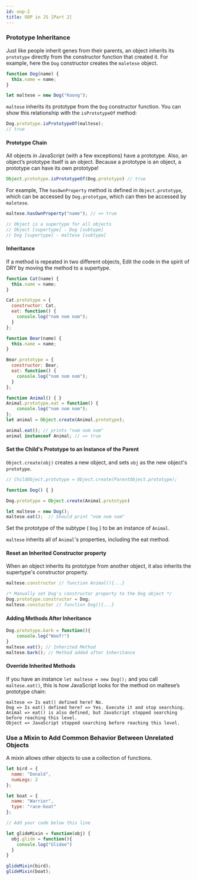 ```yaml
---
id: oop-2
title: OOP in JS [Part 2]
---
```


### Prototype Inheritance

Just like people inherit genes from their parents, an object inherits its `prototype` directly from the constructor function that created it. For example, here the `Dog` constructor creates the `maletese` object.

```javascript
function Dog(name) {
  this.name = name;
}

let maltese = new Dog("Koong");
```

`maltese` inherits its prototype from the `Dog` constructor function. You can show this relationship with the `isPrototypeOf` method:

```javascript
Dog.prototype.isPrototypeOf(maltese);
// true
```

#### Prototype Chain
All objects in JavaScript (with a few exceptions) have a prototype. Also, an object’s prototype itself is an object. Because a prototype is an object, a prototype can have its own prototype! 

```javascript
Object.prototype.isPrototypeOf(Dog.prototype) // true
```

For example, The `hasOwnProperty` method is defined in `Object.prototype`, which can be accessed by `Dog.prototype`, which can then be accessed by `maletese`. 
```javascript
maltese.hasOwnProperty("name"); // => true

// Object is a supertype for all objects
// Object [supertype] - Dog [subtype]
// Dog [supertype] - maltese [subtype]
```

#### Inheritance

If a method is repeated in two different objects, Edit the code in the spirit of DRY by moving the method to a supertype.

```javascript
function Cat(name) {
  this.name = name;
}

Cat.prototype = {
  constructor: Cat,
  eat: function() {
    console.log("nom nom nom");
  }
};

function Bear(name) {
  this.name = name;
}

Bear.prototype = {
  constructor: Bear,
  eat: function() {
    console.log("nom nom nom");
  }
};

function Animal() { }
Animal.prototype.eat = function() {
    console.log("nom nom nom");
};
let animal = Object.create(Animal.prototype);

animal.eat(); // prints "nom nom nom"
animal instanceof Animal; // => true
``` 
#### Set the Child's Prototype to an Instance of the Parent
`Object.create(obj)` creates a new object, and sets `obj` as the new object's `prototype`.

```javascript
// ChildObject.prototype = Object.create(ParentObject.prototype);

function Dog() { }

Dog.prototype = Object.create(Animal.prototype)

let maltese = new Dog();
maltese.eat();  // Should print "nom nom nom"
```
Set the prototype of the subtype ( `Dog` ) to be an instance of `Animal`.

`maltese` inherits all of `Animal`'s properties, including the eat method.

#### Reset an Inherited Constructor property
When an object inherits its prototype from another object, it also inherits the supertype's constructor property.


```javascript
maltese.constructor // function Animal(){...}

/* Manually set Dog's constructor property to the Dog object */
Dog.prototype.constructor = Dog;
maltese.constuctor // function Dog(){...}

```

#### Adding Methods After Inheritance
```javascript
Dog.prototype.bark = function(){
    console.log("Woof!")
}
maltese.eat(); // Inherited Method
maltese.bark(); // Method added after Inheritance
```

#### Override Inherited Methods
If you have an instance `let maltese = new Dog();` and you call `maltese.eat()`, this is how JavaScript looks for the method on maltese’s prototype chain:
```
maltese => Is eat() defined here? No.
Dog => Is eat() defined here? => Yes. Execute it and stop searching.
Animal => eat() is also defined, but JavaScript stopped searching before reaching this level.
Object => JavaScript stopped searching before reaching this level.
```

### Use a Mixin to Add Common Behavior Between Unrelated Objects

A mixin allows other objects to use a collection of functions.

```javascript
let bird = {
  name: "Donald",
  numLegs: 2
};

let boat = {
  name: "Warrior",
  type: "race-boat"
};

// Add your code below this line

let glideMixin = function(obj) {
  obj.glide = function(){
    console.log("Glidee")
  }
}

glideMixin(bird);
glideMixin(boat);
```